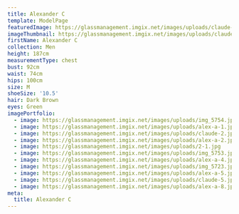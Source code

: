 ```yaml
---
title: Alexander C
template: ModelPage
featuredImage: https://glassmanagement.imgix.net/images/uploads/claude-banner.jpg
imageThumbnail: https://glassmanagement.imgix.net/images/uploads/claude-hs.jpg
firstName: Alexander C
collection: Men
height: 187cm
measurementType: chest
bust: 92cm
waist: 74cm
hips: 100cm
size: M
shoeSize: '10.5'
hair: Dark Brown
eyes: Green
imagePortfolio:
  - image: https://glassmanagement.imgix.net/images/uploads/img_5754.jpg
  - image: https://glassmanagement.imgix.net/images/uploads/alex-a-1.jpg
  - image: https://glassmanagement.imgix.net/images/uploads/claude-2.jpg
  - image: https://glassmanagement.imgix.net/images/uploads/alex-a-2.jpg
  - image: https://glassmanagement.imgix.net/images/uploads/2-1.jpg
  - image: https://glassmanagement.imgix.net/images/uploads/img_5753.jpg
  - image: https://glassmanagement.imgix.net/images/uploads/alex-a-4.jpg
  - image: https://glassmanagement.imgix.net/images/uploads/img_5723.jpg
  - image: https://glassmanagement.imgix.net/images/uploads/alex-a-5.jpg
  - image: https://glassmanagement.imgix.net/images/uploads/claude-5.jpg
  - image: https://glassmanagement.imgix.net/images/uploads/alex-a-8.jpg
meta:
  title: Alexander C
---
```


